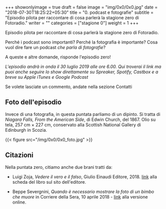 +++
showonlyimage = true
draft = false
image = "img/0x0/0x0.jpg"
date = "2018-07-30T18:25:22+05:30"
title = "0. podcast e fotografie"
subtitle = "Episodio pilota per raccontare di cosa parlerà la stagione zero di Fotoradio."
writer = ""
categories = ["stagione 0"]
weight = 1
+++

Episodio pilota per raccontare di cosa parlerà la stagione zero di Fotoradio.
<!--more-->

Perché i podcast sono importanti? Perché la fotografia è importante? Cosa vuol dire fare un podcast _che parla di fotografie_?

A queste e altre domande, risponde l'episodio zero!

_L'episodio andrà in onda il 30 luglio 2019 alle ore 6.00. Qui troverai il link ma puoi anche seguire lo show direttamente su Spreaker, Spotify, Castbox e a breve su Apple iTunes e Google Podcast_

Se volete lasciate un commento, andate nella sezione Contatti


## Foto dell'episodio

Invece di una fotografia, in questa puntata parliamo di un dipinto. Si tratta di _Niagara Falls, From the American Side_,  di Edwin Church, del 1867. Olio su tela, 257 cm × 227 cm, conservato alla Scottish National Gallery di Edinburgh in Scozia.

{{< figure src="/img/0x0/0x0_foto.jpg" >}}

## Citazioni

Nella puntata zero, citiamo anche due brani tratti da:

- Luigi Zoja, *Vedere il vero e il falso*, Giulio Einaudi Editore, 2018. <a href="https://www.einaudi.it/catalogo-libri/problemi-contemporanei/vedere-il-vero-e-il-falso-luigi-zoja-9788806232788/">link</a> alla scheda del libro sul sito dell'editore.

- Beppe Severgnini, *Quando è necessario mostrare la foto di un bimbo che muore* in Corriere della Sera, 10 aprile 2018 -
<a href="https://www.corriere.it/esteri/18_aprile_10/siria-mostrare-foto-un-bimbo-che-muore-b4fd6eca-3c2f-11e8-b32d-1ffee392ceeb.shtml">link</a>
alla versione online.
